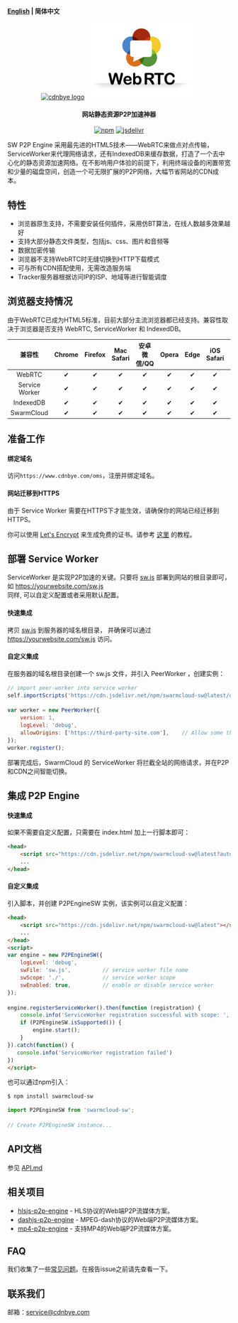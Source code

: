 **[English](README.md) | 简体中文**

<p align="center">
<a href="" target="_blank" rel="noopener noreferrer"><img width="250" src="https://cdnbye.oss-cn-beijing.aliyuncs.com/pic/cdnbye.png" alt="cdnbye logo"></a>
<a href="" target="_blank" rel="noopener noreferrer"><img width="250" src="./image/webrtc.png" alt="webrtc logo"></a>
</p>
<h4 align="center">网站静态资源P2P加速神器</h4>
<p align="center">
  <a href="https://www.npmjs.com/package/swarmcloud-sw"><img src="https://img.shields.io/npm/v/swarmcloud-sw.svg?style=flat" alt="npm"></a>
  <a href="https://www.jsdelivr.com/package/npm/swarmcloud-sw"><img src="https://data.jsdelivr.com/v1/package/npm/swarmcloud-sw/badge" alt="jsdelivr"></a>
</p>

SW P2P Engine 采用最先进的HTML5技术——WebRTC来做点对点传输，ServiceWorker来代理网络请求，还有IndexedDB来缓存数据，打造了一个去中心化的静态资源加速网络。在不影响用户体验的前提下，利用终端设备的闲置带宽和少量的磁盘空间，创造一个可无限扩展的P2P网络，大幅节省网站的CDN成本。

## 特性
- 浏览器原生支持，不需要安装任何插件，采用仿BT算法，在线人数越多效果越好
- 支持大部分静态文件类型，包括js、css、图片和音频等
- 数据加密传输
- 浏览器不支持WebRTC时无缝切换到HTTP下载模式
- 可与所有CDN搭配使用，无需改造服务端
- Tracker服务器根据访问IP的ISP、地域等进行智能调度

## 浏览器支持情况
由于WebRTC已成为HTML5标准，目前大部分主流浏览器都已经支持。兼容性取决于浏览器是否支持 WebRTC, ServiceWorker 和 IndexedDB。

 兼容性|Chrome | Firefox | Mac Safari| 安卓微信/QQ | Opera | Edge | iOS Safari | IE |  
:-: | :-: | :-: | :-: | :-: | :-: | :-:| :-:| :-:
WebRTC | ✔ | ✔ | ✔ | ✔ | ✔ | ✔ | ✔ | ❌ |
Service Worker | ✔ | ✔ | ✔ | ✔ | ✔ | ✔ | ✔ | ❌ |
IndexedDB | ✔ | ✔ | ✔ | ✔ | ✔ | ✔ | ✔ | ❌ |
SwarmCloud | ✔ | ✔ | ✔ | ✔ | ✔ | ✔ | ✔ | ❌ |

## 准备工作

#### 绑定域名
访问`https://www.cdnbye.com/oms`，注册并绑定域名。

#### 网站迁移到HTTPS
由于 Service Worker 需要在HTTPS下才能生效，请确保你的网站已经迁移到HTTPS。

你可以使用 [Let's Encrypt](https://letsencrypt.org/) 来生成免费的证书。请参考 [这里](https://letsencrypt.org/getting-started/) 的教程。

## 部署 Service Worker
ServiceWorker 是实现P2P加速的关键。只要将 [sw.js](./dist/sw.js) 部署到网站的根目录即可，如 https://yourwebsite.com/sw.js
<br>
同样, 可以自定义配置或者采用默认配置。

#### 快速集成
拷贝 [sw.js](./dist/sw.js) 到服务器的域名根目录， 并确保可以通过 https://yourwebsite.com/sw.js 访问。

#### 自定义集成
在服务器的域名根目录创建一个 sw.js 文件，并引入 PeerWorker ，创建实例：
```javascript
// import peer-worker into service worker
self.importScripts('https://cdn.jsdelivr.net/npm/swarmcloud-sw@latest/dist/peer-worker.min.js');

var worker = new PeerWorker({
    version: 1,
    logLevel: 'debug',
    allowOrigins: ['https://third-party-site.com'],    // Allow some third party origins to request from p2p
});
worker.register();
```
部署完成后，SwarmCloud 的 ServiceWorker 将拦截全站的网络请求，并在P2P和CDN之间智能切换。

## 集成 P2P Engine 

#### 快速集成
如果不需要自定义配置，只需要在 index.html 加上一行脚本即可：
```html
<head>
    <script src="https://cdn.jsdelivr.net/npm/swarmcloud-sw@latest?auto=true"></script>
    ...
</head>
```

#### 自定义集成
引入脚本，并创建 P2PEngineSW 实例，该实例可以自定义配置：
```html
<head>
    <script src="https://cdn.jsdelivr.net/npm/swarmcloud-sw@latest"></script>
    ...
</head>
<script>
var engine = new P2PEngineSW({
    logLevel: 'debug',
    swFile: 'sw.js',          // service worker file name
    swScope: './',            // service worker scope
    swEnabled: true,          // enable or disable service worker
});

engine.registerServiceWorker().then(function (registration) {
    console.info('ServiceWorker registration successful with scope: ', registration.scope);
    if (P2PEngineSW.isSupported()) {
        engine.start();
    }
}).catch(function() {
   console.info('ServiceWorker registration failed')
})
</script>
```
也可以通过npm引入：
```bash
$ npm install swarmcloud-sw
```
```javascript
import P2PEngineSW from 'swarmcloud-sw';

// Create P2PEngineSW instance...
```

## API文档
参见 [API.md](https://www.cdnbye.com/cn/views/sw/API.html)

## 相关项目
- [hlsjs-p2p-engine](https://gitee.com/cdnbye/hlsjs-p2p-engine) - HLS协议的Web端P2P流媒体方案。
- [dashjs-p2p-engine](https://github.com/cdnbye/dashjs-p2p-engine) - MPEG-dash协议的Web端P2P流媒体方案。
- [mp4-p2p-engine](https://github.com/cdnbye/mp4-p2p-engine) - 支持MP4的Web端P2P流媒体方案。

## FAQ
我们收集了一些[常见问题](https://www.cdnbye.com/cn/views/FAQ.html)。在报告issue之前请先查看一下。

## 联系我们
邮箱：service@cdnbye.com
